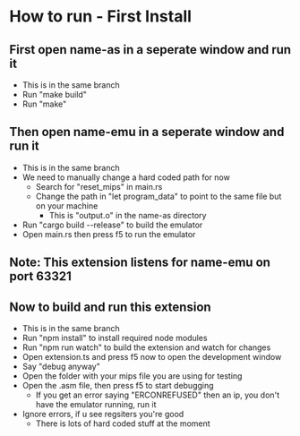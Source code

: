 # How to run - First Install
## First open name-as in a seperate window and run it
- This is in the same branch
- Run "make build"
- Run "make"

## Then open name-emu in a seperate window and run it
- This is in the same branch
- We need to manually change a hard coded path for now
    - Search for "reset_mips" in main.rs
    - Change the path in "let program_data" to point to the same file but on your machine
        - This is "output.o" in the name-as directory
- Run "cargo build --release" to build the emulator
- Open main.rs then press f5 to run the emulator

## Note: This extension listens for name-emu on port 63321
## Now to build and run this extension
- This is in the same branch
- Run "npm install" to install required node modules
- Run "npm run watch" to build the extension and watch for changes
- Open extension.ts and press f5 now to open the development window
- Say "debug anyway"
- Open the folder with your mips file you are using for testing
- Open the .asm file, then press f5 to start debugging
    - If you get an error saying "ERCONREFUSED" then an ip, you don't have the emulator running, run it
- Ignore errors, if u see regsiters you're good
    - There is lots of hard coded stuff at the moment